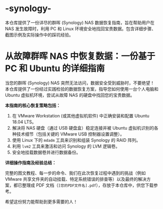 # -synology-
本仓库提供了一份详尽的群晖 (Synology) NAS 数据恢复指南，旨在帮助用户在 NAS 发生故障时，利用 PC 和 Linux 环境安全地找回宝贵数据。包含详细步骤、截图示例及实际操作中的踩坑经验。
# 从故障群晖 NAS 中恢复数据：一份基于 PC 和 Ubuntu 的详细指南

当您的群晖 (Synology) NAS 突然无法访问，数据安全受到威胁时，不要绝望！本仓库提供了一份经过实践检验的数据恢复方案，指导您如何使用一台个人电脑和 Ubuntu 虚拟机环境，尝试从故障 NAS 的硬盘中找回您的宝贵数据。

**本指南的核心恢复策略包括：**

1.  在 VMware Workstation (或其他虚拟机软件) 中正确安装和配置 Ubuntu 18.04 LTS。
2.  解决将 NAS 硬盘（通过 USB 硬盘盒）稳定连接并被 Ubuntu 虚拟机识别的各种技术细节（包括关键的 VMware USB 控制器设置调整）。
3.  使用 Linux 下的 `mdadm` 工具来识别和组装 Synology 的 RAID 阵列。
4.  利用 `lvm2` 工具来激活和访问 Synology 的 LVM 逻辑卷。
5.  安全地挂载数据卷并进行数据备份。

**详细操作指南及经验总结：**

完整的图文教程、每一步的命令、我们在此次恢复过程中遇到的挑战（例如 VMware 共享文件夹的自动挂载、特定系统错误的排查等）以及最终的解决方案，都已整理成 PDF 文档（`[您的PDF文件名].pdf`），存放于本仓库中，供您下载参考。

希望这份努力能帮助到更多需要的人！
